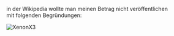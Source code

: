in der Wikipedia wollte man meinen Betrag nicht veröffentlichen \
mit folgenden Begründungen:

![XenonX3]()
